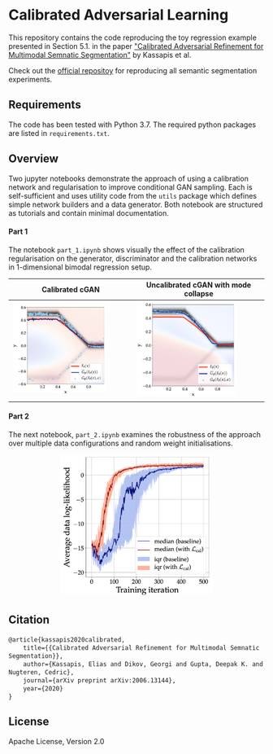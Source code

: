 # Calibrated Adversarial Learning

This repository contains the code reproducing the toy regression example presented in Section 5.1. in the paper ["Calibrated Adversarial Refinement for Multimodal Semnatic Segmentation"](https://arxiv.org/abs/2006.13144) by Kassapis et al. 

Check out the [official repositoy](https://github.com/EliasKassapis/CARMSS) for reproducing all semantic segmentation experiments.

## Requirements
The code has been tested with Python 3.7. The required python packages are listed in `requirements.txt`. 

## Overview
Two jupyter notebooks demonstrate the approach of using a calibration network and regularisation to improve conditional GAN sampling. Each is self-sufficient and uses utility code from the `utils` package which defines simple network builders and a data generator. Both notebook are structured as tutorials and contain minimal documentation.

#### Part 1
The notebook `part_1.ipynb` shows visually the effect of the calibration regularisation on the generator, discriminator and the calibration networks in 1-dimensional bimodal regression setup. 

| Calibrated cGAN  | Uncalibrated cGAN with mode collapse |
| ------------- | ------------- |
| <img src="media/calibrated_fit.png?sanitize=true" width="80%">  | <img src="media/mode_collapsed_fit.png?sanitize=true" width="80%">  |

#### Part 2
The next notebook, `part_2.ipynb` examines the robustness of the approach over multiple data configurations and random weight initialisations. 

<p align="center">
 <img src="media/average_performance.png" height="280" alt="image"/>
</p>

## Citation
```
@article{kassapis2020calibrated,
    title={{Calibrated Adversarial Refinement for Multimodal Semnatic Segmentation}},
    author={Kassapis, Elias and Dikov, Georgi and Gupta, Deepak K. and Nugteren, Cedric},
    journal={arXiv preprint arXiv:2006.13144},
    year={2020}
}
```

## License
Apache License, Version 2.0
